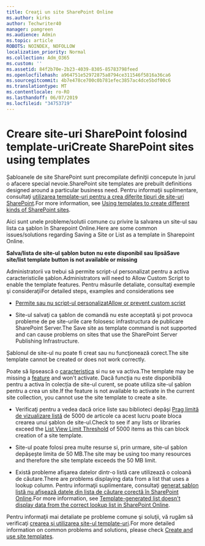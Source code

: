 ```yaml
---
title: Creaţi un site SharePoint Online
ms.author: kirks
author: Techwriter40
manager: pamgreen
ms.audience: Admin
ms.topic: article
ROBOTS: NOINDEX, NOFOLLOW
localization_priority: Normal
ms.collection: Adm_O365
ms.custom: ''
ms.assetid: 84f2b70e-2b23-4039-8305-85783798feed
ms.openlocfilehash: a964751e52972875a8794ce311546f5816a36ca6
ms.sourcegitcommit: 4b7e478ce700c0b781efec3857ac4dce5bdf00c6
ms.translationtype: MT
ms.contentlocale: ro-RO
ms.lasthandoff: 06/07/2019
ms.locfileid: "34753719"
---
```

# <a name="create-sharepoint-sites-using-templates"></a><span data-ttu-id="45b66-102">Creare site-uri SharePoint folosind template-uri</span><span class="sxs-lookup"><span data-stu-id="45b66-102">Create SharePoint sites using templates</span></span>

<span data-ttu-id="45b66-103">Șabloanele de site SharePoint sunt precompilate definiţii concepute în jurul o afacere special nevoie.</span><span class="sxs-lookup"><span data-stu-id="45b66-103">SharePoint site templates are prebuilt definitions designed around a particular business need.</span></span> <span data-ttu-id="45b66-104">Pentru informaţii suplimentare, consultaţi [utilizarea template-uri pentru a crea diferite tipuri de site-uri SharePoint](https://support.office.com/article/using-templates-to-create-different-kinds-of-sharepoint-sites-449eccec-ff99-4cf3-b62e-dcfee37e8da4).</span><span class="sxs-lookup"><span data-stu-id="45b66-104">For more information, see [Using templates to create different kinds of SharePoint sites](https://support.office.com/article/using-templates-to-create-different-kinds-of-sharepoint-sites-449eccec-ff99-4cf3-b62e-dcfee37e8da4).</span></span>

<span data-ttu-id="45b66-105">Aici sunt unele probleme/solutii comune cu privire la salvarea un site-ul sau lista ca şablon în Sharepoint Online.</span><span class="sxs-lookup"><span data-stu-id="45b66-105">Here are some common issues/solutions regarding Saving a Site or List as a template in Sharepoint Online.</span></span> 

<span data-ttu-id="45b66-106">**Salva/lista de site-ul şablon buton nu este disponibil sau lipsă**</span><span class="sxs-lookup"><span data-stu-id="45b66-106">**Save site/list template button is not available or missing**</span></span>

<span data-ttu-id="45b66-107">Administratorii va trebui să permite script-ul personalizat pentru a activa caracteristicile şablon.</span><span class="sxs-lookup"><span data-stu-id="45b66-107">Administrators will need to Allow Custom Script to enable the template features.</span></span> <span data-ttu-id="45b66-108">Pentru măsurile detaliate, consultaţi exemple şi consideraţii</span><span class="sxs-lookup"><span data-stu-id="45b66-108">For detailed steps, examples and considerations see</span></span> 

- [<span data-ttu-id="45b66-109">Permite sau nu script-ul personalizat</span><span class="sxs-lookup"><span data-stu-id="45b66-109">Allow or prevent custom script</span></span>](https://docs.microsoft.com/sharepoint/allow-or-prevent-custom-script)

- <span data-ttu-id="45b66-110">Site-ul salvaţi ca şablon de comandă nu este acceptată şi pot provoca probleme de pe site-urile care folosesc infrastructura de publicare SharePoint Server.</span><span class="sxs-lookup"><span data-stu-id="45b66-110">The Save site as template command is not supported and can cause problems on sites that use the SharePoint Server Publishing Infrastructure.</span></span>

<span data-ttu-id="45b66-111">Șablonul de site-ul nu poate fi creat sau nu funcţionează corect.</span><span class="sxs-lookup"><span data-stu-id="45b66-111">The site template cannot be created or does not work correctly.</span></span>

<span data-ttu-id="45b66-112">Poate să lipsească o [caracteristica](https://social.technet.microsoft.com/wiki/contents/articles/14423.sharepoint-2013-existing-features-guid.aspx) si nu se va activa.</span><span class="sxs-lookup"><span data-stu-id="45b66-112">The template may be missing a [feature](https://social.technet.microsoft.com/wiki/contents/articles/14423.sharepoint-2013-existing-features-guid.aspx) and won't activate.</span></span> <span data-ttu-id="45b66-113">Dacă funcţia nu este disponibilă pentru a activa în colecția de site-ul curent, se poate utiliza site-ul şablon pentru a crea un site.</span><span class="sxs-lookup"><span data-stu-id="45b66-113">If the feature is not available to activate in the current site collection, you cannot use the site template to create a site.</span></span>

- <span data-ttu-id="45b66-114">Verificaţi pentru a vedea dacă orice liste sau biblioteci depăşi [Prag limită de vizualizare listă](https://support.office.com/article/Manage-large-lists-and-libraries-in-SharePoint-B8588DAE-9387-48C2-9248-C24122F07C59) de 5000 de articole ca acest lucru poate bloca crearea unui şablon de site-ul.</span><span class="sxs-lookup"><span data-stu-id="45b66-114">Check to see if any lists or libraries exceed the [List View Limit Threshold](https://support.office.com/article/Manage-large-lists-and-libraries-in-SharePoint-B8588DAE-9387-48C2-9248-C24122F07C59) of 5000 items as this can block creation of a site template.</span></span>

- <span data-ttu-id="45b66-115">Site-ul poate folosi prea multe resurse si, prin urmare, site-ul şablon depășește limita de 50 MB.</span><span class="sxs-lookup"><span data-stu-id="45b66-115">The site may be using too many resources and therefore the site template exceeds the 50 MB limit.</span></span>


- <span data-ttu-id="45b66-116">Există probleme afişarea datelor dintr-o listă care utilizează o coloană de căutare.</span><span class="sxs-lookup"><span data-stu-id="45b66-116">There are problems displaying data from a list that uses a lookup column.</span></span> <span data-ttu-id="45b66-117">Pentru informaţii suplimentare, consultaţi [generat şablon listă nu afişează datele din lista de căutare corectă în SharePoint Online](https://support.office.com/article/template-generated-list-doesn-t-display-correct-data-for-a-column-in-sharepoint-online-20430b62-e40c-4f6f-8889-aa24e80d605a).</span><span class="sxs-lookup"><span data-stu-id="45b66-117">For more information, see [Template-generated list doesn't display data from the correct lookup list in SharePoint Online](https://support.office.com/article/template-generated-list-doesn-t-display-correct-data-for-a-column-in-sharepoint-online-20430b62-e40c-4f6f-8889-aa24e80d605a).</span></span>

<span data-ttu-id="45b66-118">Pentru informaţii mai detaliate pe probleme comune şi soluţii, vă rugăm să verificaţi [crearea şi utilizarea site-ul template-uri](https://support.office.com/article/Create-and-use-site-templates-60371B0F-00E0-4C49-A844-34759EBDD989).</span><span class="sxs-lookup"><span data-stu-id="45b66-118">For more detailed information on common problems and solutions, please check [Create and use site templates](https://support.office.com/article/Create-and-use-site-templates-60371B0F-00E0-4C49-A844-34759EBDD989).</span></span>



